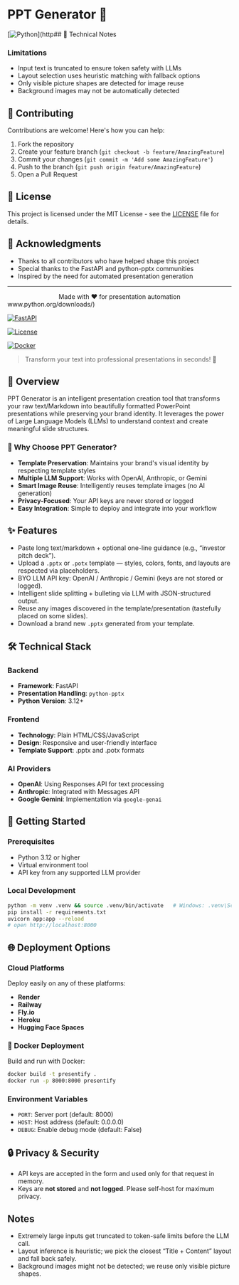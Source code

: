 # PPT Generator 🎯

[![Python](https://img.shields.io/badge/python-3.12-blue.svg)](http## 📝 Technical Notes

### Limitations
- Input text is truncated to ensure token safety with LLMs
- Layout selection uses heuristic matching with fallback options
- Only visible picture shapes are detected for image reuse
- Background images may not be automatically detected

## 🤝 Contributing

Contributions are welcome! Here's how you can help:

1. Fork the repository
2. Create your feature branch (`git checkout -b feature/AmazingFeature`)
3. Commit your changes (`git commit -m 'Add some AmazingFeature'`)
4. Push to the branch (`git push origin feature/AmazingFeature`)
5. Open a Pull Request

## 📄 License

This project is licensed under the MIT License - see the [LICENSE](LICENSE) file for details.

## 🙏 Acknowledgments

- Thanks to all contributors who have helped shape this project
- Special thanks to the FastAPI and python-pptx communities
- Inspired by the need for automated presentation generation

---

<div align="center">
Made with ❤️ for presentation automation
  
</div>www.python.org/downloads/)

[![FastAPI](https://img.shields.io/badge/FastAPI-0.104.0-green.svg)](https://fastapi.tiangolo.com/)

[![License](https://img.shields.io/badge/license-MIT-blue.svg)](LICENSE)

[![Docker](https://img.shields.io/badge/docker-ready-brightgreen.svg)](Dockerfile)

> Transform your text into professional presentations in seconds! 🚀

## 📖 Overview

PPT Generator is an intelligent presentation creation tool that transforms your raw text/Markdown into beautifully formatted PowerPoint presentations while preserving your brand identity. It leverages the power of Large Language Models (LLMs) to understand context and create meaningful slide structures.

### 🌟 Why Choose PPT Generator?

- **Template Preservation**: Maintains your brand's visual identity by respecting template styles
- **Multiple LLM Support**: Works with OpenAI, Anthropic, or Gemini
- **Smart Image Reuse**: Intelligently reuses template images (no AI generation)
- **Privacy-Focused**: Your API keys are never stored or logged
- **Easy Integration**: Simple to deploy and integrate into your workflow

## ✨ Features
- Paste long text/markdown + optional one-line guidance (e.g., “investor pitch deck”).
- Upload a `.pptx` or `.potx` template — styles, colors, fonts, and layouts are respected via placeholders.
- BYO LLM API key: OpenAI / Anthropic / Gemini (keys are not stored or logged).
- Intelligent slide splitting + bulleting via LLM with JSON-structured output.
- Reuse any images discovered in the template/presentation (tastefully placed on some slides).
- Download a brand new `.pptx` generated from your template.

## 🛠️ Technical Stack

### Backend
- **Framework**: FastAPI
- **Presentation Handling**: `python-pptx`
- **Python Version**: 3.12+

### Frontend
- **Technology**: Plain HTML/CSS/JavaScript
- **Design**: Responsive and user-friendly interface
- **Template Support**: .pptx and .potx formats

### AI Providers
- **OpenAI**: Using Responses API for text processing
- **Anthropic**: Integrated with Messages API
- **Google Gemini**: Implementation via `google-genai`

## 🚀 Getting Started

### Prerequisites
- Python 3.12 or higher
- Virtual environment tool
- API key from any supported LLM provider

### Local Development
```bash
python -m venv .venv && source .venv/bin/activate   # Windows: .venv\Scripts\activate
pip install -r requirements.txt
uvicorn app:app --reload
# open http://localhost:8000
```

## 🌐 Deployment Options

### Cloud Platforms
Deploy easily on any of these platforms:
- **Render**
- **Railway**
- **Fly.io**
- **Heroku**
- **Hugging Face Spaces**

### 🐳 Docker Deployment
Build and run with Docker:
```bash
docker build -t presentify .
docker run -p 8000:8000 presentify
```

### Environment Variables
- `PORT`: Server port (default: 8000)
- `HOST`: Host address (default: 0.0.0.0)
- `DEBUG`: Enable debug mode (default: False)

## 🔒 Privacy & Security
- API keys are accepted in the form and used only for that request in memory.
- Keys are **not stored** and **not logged**. Please self-host for maximum privacy.

## Notes
- Extremely large inputs get truncated to token-safe limits before the LLM call.
- Layout inference is heuristic; we pick the closest “Title + Content” layout and fall back safely.
- Background images might not be detected; we reuse only visible picture shapes.
